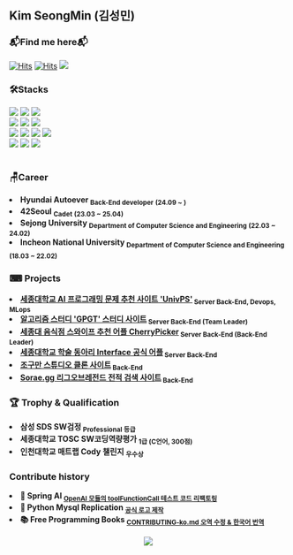 ## Kim SeongMin (김성민)

### 📬Find me here📬

[![Hits](https://hits.seeyoufarm.com/api/count/incr/badge.svg?url=https%3A%2F%2Fgithub.com%2Ffing9&count_bg=%23EC6A65&title_bg=%23DBDBDB&icon=github.svg&icon_color=%23000000&title=hits&edge_flat=false)](https://hits.seeyoufarm.com)
[![Hits](https://hits.seeyoufarm.com/api/count/incr/badge.svg?url=https%3A%2F%2Fgoodbyefin.tistory.com&count_bg=%23EC6A65&title_bg=%23DBDBDB&icon=wordpress.svg&icon_color=%23000000&title=hits&edge_flat=false)](https://hits.seeyoufarm.com)
<a href="https://goodbyefin.tistory.com/" target="_blank"><img src="https://img.shields.io/badge/MyBlog-EC6A65?style=flat&title_bg=%23EC6A65&logo=wordpress&logoColor=%23000000"/></a>

### 🛠️Stacks

<div>
  <img src="https://img.shields.io/badge/c-A8B9CC?style=for-the-badge&logo=c&logoColor=white">
  <img src="https://img.shields.io/badge/c++-00599C?style=for-the-badge&logo=c%2B%2B&logoColor=white">
  <img src="https://img.shields.io/badge/JAVA-007396?style=for-the-badge&logo=openjdk&logoColor=white"><br>
  <img src="https://img.shields.io/badge/springboot-6DB33F?style=for-the-badge&logo=springboot&logoColor=white">
  <img src="https://img.shields.io/badge/Spring Security-6DB33F?style=for-the-badge&logo=SpringSecurity&logoColor=white">
  <img src="https://img.shields.io/badge/Hibernate-59666C?style=for-the-badge&logo=Hibernate&logoColor=white"><br>
  <img src="https://img.shields.io/badge/MariaDB-003545?style=for-the-badge&logo=mariadb&logoColor=white">
  <img src="https://img.shields.io/badge/mysql-4479A1?style=for-the-badge&logo=mysql&logoColor=white">
  <img src="https://img.shields.io/badge/redis-DC382D?style=for-the-badge&logo=redis&logoColor=white">
  <img src="https://img.shields.io/badge/docker-%230db7ed.svg?style=for-the-badge&logo=docker&logoColor=white">
  <br>
  <div>
  <img src="https://img.shields.io/badge/javascript-F7DF1E?style=for-the-badge&logo=javascript&logoColor=black"> 
  <img src="https://img.shields.io/badge/react-61DAFB?style=for-the-badge&logo=react&logoColor=black"> 
  <img src="https://img.shields.io/badge/emotion-CA61B7?style=for-the-badge&logo=emotion&logoColor=white"> 
  </div>
  <br>
</div>

### 🪑Career

<li><b> Hyundai Autoever <sub>Back-End developer</sub> <sub>(24.09 ~ )</sub></b></li>
<li><b> 42Seoul <sub>Cadet</sub> <sub>(23.03 ~ 25.04)</sub></b></li>
<li><b> Sejong University <sub>Department of Computer Science and Engineering</sub> <sub>(22.03 ~ 24.02)</sub></b></li>
<li><b> Incheon National University <sub>Department of Computer Science and Engineering</sub> <sub>(18.03 ~ 22.02)</sub></b></li>

### ⌨ Projects

<li><b><a href="https://github.com/fing9/ProblemRandomDefence"> 세종대학교 AI 프로그래밍 문제 추천 사이트 'UnivPS'</a><sub> Server Back-End, Devops, MLops</sub></b></li>

<li><b><a href="https://github.com/fing9/ProblemRandomDefence"> 알고리즘 스터디 'GPGT' 스터디 사이트</a><sub> Server Back-End (Team Leader)</sub></b></li>

<li><b><a href="https://github.com/fing9/ProblemRandomDefence"> 세종대 음식점 스와이프 추천 어플 CherryPicker</a><sub> Server Back-End (Back-End Leader)</sub></b></li>

<li><b><a href="https://github.com/fing9/ProblemRandomDefence"> 세종대학교 학술 동아리 Interface 공식 어플</a><sub> Server Back-End</sub></b></li>

<li><b><a href="https://github.com/fing9/ProblemRandomDefence"> 조구만 스튜디오 클론 사이트</a><sub> Back-End</sub></b></li>

<li><b><a href="https://github.com/fing9/ProblemRandomDefence"> Sorae.gg 리그오브레전드 전적 검색 사이트</a><sub> Back-End</sub></b></li>

### 🏆 Trophy & Qualification

<li><b> 삼성 SDS SW검정 <sub>Professional 등급</sub></b></li>

<li><b> 세종대학교 TOSC SW코딩역량평가 <sub>1급 (C언어, 300점)</sub></b></li>

<li><b> 인천대학교 매트랩 Cody 챌린지 <sub>우수상</sub></b></li>

### Contribute history

<li><b> 🌱 Spring AI <sub><a href="https://github.com/spring-projects/spring-ai/pull/1208">OpenAI 모듈의 toolFunctionCall 테스트 코드 리팩토링 </a></sub></b></li>

<li><b> 🐍 Python Mysql Replication <sub><a href="https://github.com/julien-duponchelle/python-mysql-replication">공식 로고 제작 </a></sub></b></li>

<li><b> 📚 Free Programming Books <sub><a href="https://github.com/EbookFoundation/free-programming-books">CONTRIBUTING-ko.md 오역 수정 & 한국어 번역 </a></sub></b></li>

<br>

<center>
  <a href="https://solved.ac/profile/fin"><img src="https://github-readme-solvedac-hyp3rflow.vercel.app/api/?handle=fin"></a>
</center>
